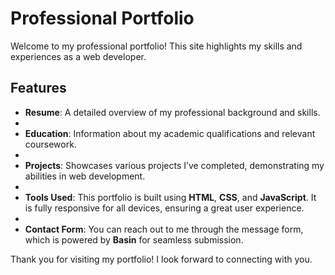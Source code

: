 # Professional Portfolio

Welcome to my professional portfolio! This site highlights my skills and experiences as a web developer.

## Features

- **Resume**: A detailed overview of my professional background and skills.
- 
- **Education**: Information about my academic qualifications and relevant coursework.
- 
- **Projects**: Showcases various projects I’ve completed, demonstrating my abilities in web development.
- 
- **Tools Used**: This portfolio is built using **HTML**, **CSS**, and **JavaScript**. It is fully responsive for all devices, ensuring a great user experience.
- 
- **Contact Form**: You can reach out to me through the message form, which is powered by **Basin** for seamless submission.

Thank you for visiting my portfolio! I look forward to connecting with you.
